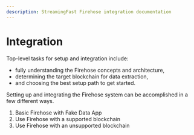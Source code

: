 ```yaml
---
description: StreamingFast Firehose integration documentation
---
```


# Integration

Top-level tasks for setup and integration include:

* fully understanding the Firehose concepts and architecture,
* determining the target blockchain for data extraction,
* and choosing the best setup path to get started.

Setting up and integrating the Firehose system can be accomplished in a few different ways.

1. Basic Firehose with Fake Data App
2. Use Firehose with a supported blockchain
3. Use Firehose with an unsupported blockchain
